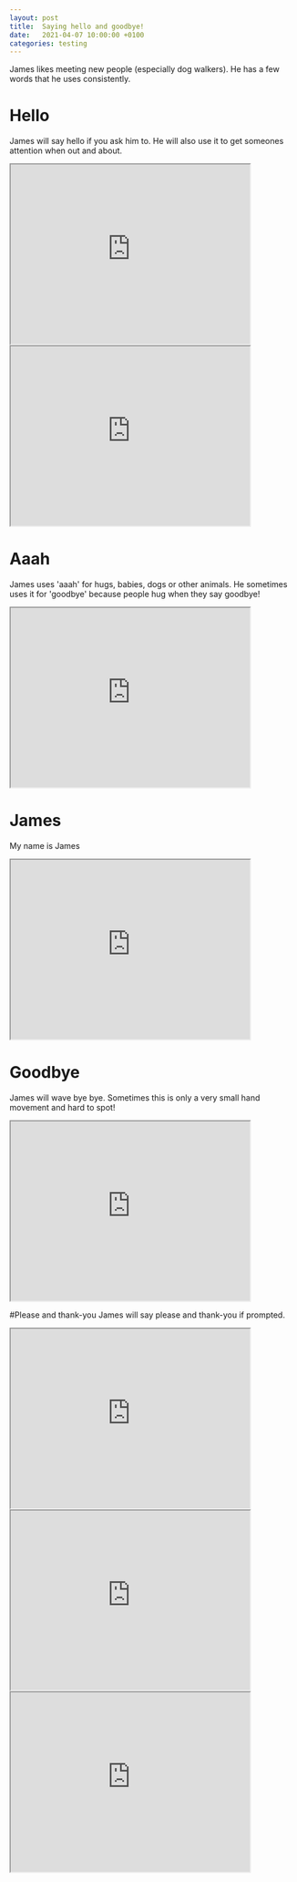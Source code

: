```yaml
---
layout: post
title:  Saying hello and goodbye! 
date:   2021-04-07 10:00:00 +0100
categories: testing
---
```

James likes meeting new people (especially dog walkers). He has a few words that he uses consistently. 

# Hello
James will say hello if you ask him to. He will also use it to get someones attention when out and about. 

<iframe width="420" height="315"
src="https://www.youtube.com/embed/Hf4h9BPM3JY">
</iframe>
<iframe width="420" height="315"
src="https://www.youtube.com/embed/JPlp-S8rsyI">
</iframe>


# Aaah

James uses 'aaah' for hugs, babies, dogs or other animals. He sometimes uses it for 'goodbye' because people hug when they say goodbye! 

<iframe width="420" height="315"
src="https://www.youtube.com/embed/DR_nJR4jS1I">
</iframe>

# James

My name is James

<iframe width="420" height="315"
src="https://www.youtube.com/embed/JRjZ2e_wjg8">
</iframe>


# Goodbye 


James will wave bye bye. Sometimes this is only a very small hand movement and hard to spot! 


<iframe width="420" height="315"
src="https://www.youtube.com/embed/uVMRuS_8OSk">
</iframe>


#Please and thank-you
James will say please and thank-you if prompted. 



<iframe width="420" height="315"
src="https://www.youtube.com/embed/IBlrtXvUImw">
</iframe>

<iframe width="420" height="315"
src="https://www.youtube.com/embed/CCovDfbbnzg">
</iframe>

<iframe width="420" height="315"
src="https://www.youtube.com/embed/_Qo77Z8Fjrw">
</iframe>

